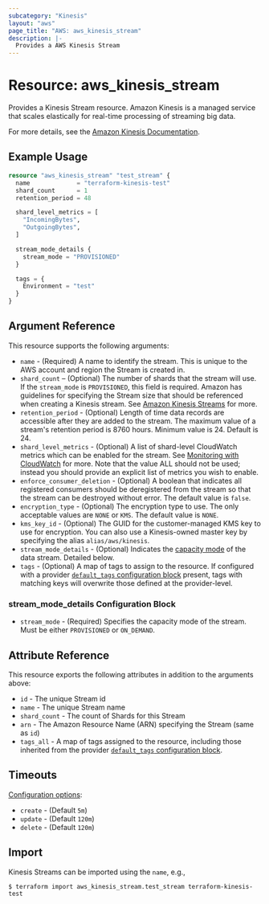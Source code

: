 ```yaml
---
subcategory: "Kinesis"
layout: "aws"
page_title: "AWS: aws_kinesis_stream"
description: |-
  Provides a AWS Kinesis Stream
---
```


# Resource: aws_kinesis_stream

Provides a Kinesis Stream resource. Amazon Kinesis is a managed service that
scales elastically for real-time processing of streaming big data.

For more details, see the [Amazon Kinesis Documentation][1].

## Example Usage

```terraform
resource "aws_kinesis_stream" "test_stream" {
  name             = "terraform-kinesis-test"
  shard_count      = 1
  retention_period = 48

  shard_level_metrics = [
    "IncomingBytes",
    "OutgoingBytes",
  ]

  stream_mode_details {
    stream_mode = "PROVISIONED"
  }

  tags = {
    Environment = "test"
  }
}
```

## Argument Reference

This resource supports the following arguments:

* `name` - (Required) A name to identify the stream. This is unique to the AWS account and region the Stream is created in.
* `shard_count` – (Optional) The number of shards that the stream will use. If the `stream_mode` is `PROVISIONED`, this field is required.
Amazon has guidelines for specifying the Stream size that should be referenced when creating a Kinesis stream. See [Amazon Kinesis Streams][2] for more.
* `retention_period` - (Optional) Length of time data records are accessible after they are added to the stream. The maximum value of a stream's retention period is 8760 hours. Minimum value is 24. Default is 24.
* `shard_level_metrics` - (Optional) A list of shard-level CloudWatch metrics which can be enabled for the stream. See [Monitoring with CloudWatch][3] for more. Note that the value ALL should not be used; instead you should provide an explicit list of metrics you wish to enable.
* `enforce_consumer_deletion` - (Optional) A boolean that indicates all registered consumers should be deregistered from the stream so that the stream can be destroyed without error. The default value is `false`.
* `encryption_type` - (Optional) The encryption type to use. The only acceptable values are `NONE` or `KMS`. The default value is `NONE`.
* `kms_key_id` - (Optional) The GUID for the customer-managed KMS key to use for encryption. You can also use a Kinesis-owned master key by specifying the alias `alias/aws/kinesis`.
* `stream_mode_details` - (Optional) Indicates the [capacity mode](https://docs.aws.amazon.com/streams/latest/dev/how-do-i-size-a-stream.html) of the data stream. Detailed below.
* `tags` - (Optional) A map of tags to assign to the resource. If configured with a provider [`default_tags` configuration block](https://registry.terraform.io/providers/hashicorp/aws/latest/docs#default_tags-configuration-block) present, tags with matching keys will overwrite those defined at the provider-level.

### stream_mode_details Configuration Block

* `stream_mode` - (Required) Specifies the capacity mode of the stream. Must be either `PROVISIONED` or `ON_DEMAND`.

## Attribute Reference

This resource exports the following attributes in addition to the arguments above:

* `id` - The unique Stream id
* `name` - The unique Stream name
* `shard_count` - The count of Shards for this Stream
* `arn` - The Amazon Resource Name (ARN) specifying the Stream (same as `id`)
* `tags_all` - A map of tags assigned to the resource, including those inherited from the provider [`default_tags` configuration block](https://registry.terraform.io/providers/hashicorp/aws/latest/docs#default_tags-configuration-block).

## Timeouts

[Configuration options](https://developer.hashicorp.com/terraform/language/resources/syntax#operation-timeouts):

- `create` - (Default `5m`)
- `update` - (Default `120m`)
- `delete` - (Default `120m`)

## Import

Kinesis Streams can be imported using the `name`, e.g.,

```
$ terraform import aws_kinesis_stream.test_stream terraform-kinesis-test
```

[1]: https://aws.amazon.com/documentation/kinesis/
[2]: https://docs.aws.amazon.com/kinesis/latest/dev/amazon-kinesis-streams.html
[3]: https://docs.aws.amazon.com/streams/latest/dev/monitoring-with-cloudwatch.html
